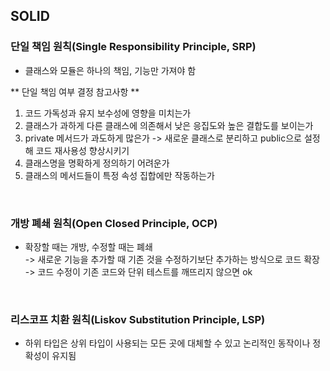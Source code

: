 ## SOLID
### 단일 책임 원칙(Single Responsibility Principle, SRP)
- 클래스와 모듈은 하나의 책임, 기능만 가져야 함

** 단일 책임 여부 결정 참고사항 **
1. 코드 가독성과 유지 보수성에 영향을 미치는가
2. 클래스가 과하게 다른 클래스에 의존해서 낮은 응집도와 높은 결합도를 보이는가
3. private 메서드가 과도하게 많은가 -> 새로운 클래스로 분리하고 public으로 설정해 코드 재사용성 향상시키기
4. 클래스명을 명확하게 정의하기 어려운가
5. 클래스의 메서드들이 특정 속성 집합에만 작동하는가
<br>

### 개방 폐쇄 원칙(Open Closed Principle, OCP)
- 확장할 때는 개방, 수정할 때는 폐쇄  
 -> 새로운 기능을 추가할 때 기존 것을 수정하기보단 추가하는 방식으로 코드 확장
 -> 코드 수정이 기존 코드와 단위 테스트를 깨뜨리지 않으면 ok
<br>

### 리스코프 치환 원칙(Liskov Substitution Principle, LSP)
- 하위 타입은 상위 타입이 사용되는 모든 곳에 대체할 수 있고 논리적인 동작이나 정확성이 유지됨  
<br>